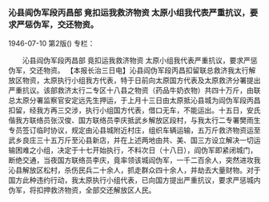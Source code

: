 ### 沁县阎伪军段丙昌部  竟扣运我救济物资  太原小组我代表严重抗议，要求严惩伪军，交还物资。

1946-07-10
第2版()
专栏：

　　沁县阎伪军段丙昌部
    竟扣运我救济物资
    太原小组我代表严重抗议，要求严惩伪军，交还物资。
    【本报长治三日电】沁县阎伪军段丙昌扣留联总救济我太行解放区物资，太原执行小组我方代表，特于日前向太原国方代表及太原救济分署提出严重抗议。该部救济太行二专区十八县之物资（药品牛奶衣物）共四十万斤，由联总太原分署监察官安定远先生押运，于上月十三日由太原抵沁县城为阎伪军段丙昌扣留，经我方再三交涉，执行小组国方代表，借口无车，不能运出。十五日，安氏偕我方联络员张汉俊、国方联络员李庆抵武乡解放区段村，与我太行二专署樊雨生专员签订临时协议，规定由沁县城附近村庄，组织车辆运输，五万斤救济物资运至武乡良庄三十五万斤至沁县新店，并在上述两地由共、美、国三方设立解决一切运输困难之小组，决定于十七开始执行，不料次日（十八日），阎伪军即紧闭城门，断绝交通，当夜国方联络员李庆，竟率领该城阎伪军，一千二百余人，突然进攻我沁县解放区松村，杀伤民兵二十余人，抓走群众四十余人，并劫去大量财物。对于国方此种违约行动，我太原执行小组代表，已向国方提出严重抗议，要求严惩城内伪军，将扣押救济物资，全部交还解放区人民。
